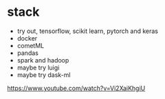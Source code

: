 # stack
- try out, tensorflow, scikit learn, pytorch and keras
- docker
- cometML
- pandas
- spark and hadoop
- maybe try luigi
- maybe try dask-ml

https://www.youtube.com/watch?v=Vi2XaiKhgiU

